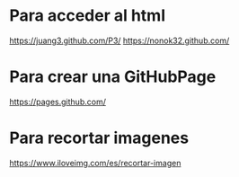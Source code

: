 
# Para acceder al html
https://juang3.github.com/P3/
https://nonok32.github.com/

# Para crear una GitHubPage
https://pages.github.com/

# Para recortar imagenes
https://www.iloveimg.com/es/recortar-imagen

